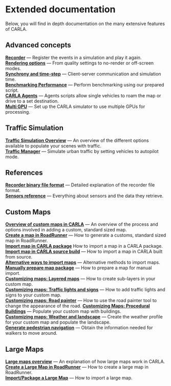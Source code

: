 # Extended documentation

Below, you will find in depth documentation on the many extensive features of CARLA.

## Advanced concepts
 
[__Recorder__](adv_recorder.md) — Register the events in a simulation and play it again.  
[__Rendering options__](adv_rendering_options.md) — From quality settings to no-render or off-screen modes.  
[__Synchrony and time-step__](adv_synchrony_timestep.md) — Client-server communication and simulation time.  
[__Benchmarking Performance__](adv_benchmarking.md) — Perform benchmarking using our prepared script.  
[__CARLA Agents__](adv_agents.md) — Agents scripts allow single vehicles to roam the map or drive to a set destination.  
[__Multi GPU__](adv_multigpu.md) — Set up the CARLA simulator to use multiple GPUs for processing.

## Traffic Simulation

[__Traffic Simulation Overview__](ts_traffic_simulation_overview.md) — An overview of the different options available to populate your scenes with traffic.  
[__Traffic Manager__](adv_traffic_manager.md) — Simulate urban traffic by setting vehicles to autopilot mode.  

## References

[__Recorder binary file format__](ref_recorder_binary_file_format.md) — Detailed explanation of the recorder file format.  
[__Sensors reference__](ref_sensors.md) — Everything about sensors and the data they retrieve.  

## Custom Maps

[__Overview of custom maps in CARLA__](tuto_M_custom_map_overview.md) — An overview of the process and options involved in adding a custom, standard sized map.   
[__Create a map in RoadRunner__](tuto_M_generate_map.md) — How to generate a customs, standard sized map in RoadRunner.  
[__Import map in CARLA package__](tuto_M_add_map_package.md) How to import a map in a CARLA package.  
[__Import map in CARLA source build__](tuto_M_add_map_source.md) — How to import a map in CARLA built from source.  
[__Alternative ways to import maps__](tuto_M_add_map_alternative.md) — Alternative methods to import maps.  
[__Manually prepare map package__](tuto_M_manual_map_package.md) — How to prepare a map for manual import.  
[__Customizing maps: Layered maps__](tuto_M_custom_layers.md) — How to create sub-layers in your custom map.  
[__Customizing maps: Traffic lights and signs__](tuto_M_custom_add_tl.md) — How to add traffic lights and signs to your custom map.  
[__Customizing maps: Road painter__](tuto_M_custom_road_painter.md) — How to use the road painter tool to change the appearance of the road.
[__Customizing Maps: Procedural Buildings__](tuto_M_custom_buildings.md) — Populate your custom map with buildings.  
[__Customizing maps: Weather and landscape__](tuto_M_custom_weather_landscape.md) — Create the weather profile for your custom map and populate the landscape.  
[__Generate pedestrian navigation__](tuto_M_generate_pedestrian_navigation.md) — Obtain the information needed for walkers to move around.  

## Large Maps

[__Large maps overview__](large_map_overview.md) — An explanation of how large maps work in CARLA.  
[__Create a Large Map in RoadRunner__](large_map_roadrunner.md) — How to create a large map in RoadRunner.  
[__Import/Package a Large Map__](large_map_import.md) — How to import a large map.  

